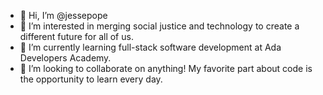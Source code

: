 - 👋 Hi, I’m @jessepope
- 👀 I’m interested in merging social justice and technology to create a different future for all of us.
- 🌱 I’m currently learning full-stack software development at Ada Developers Academy.
- 💞️ I’m looking to collaborate on anything! My favorite part about code is the opportunity to learn every day. 

<!---
jessepope/jessepope is a ✨ special ✨ repository because its `README.md` (this file) appears on your GitHub profile.
You can click the Preview link to take a look at your changes.
--->
